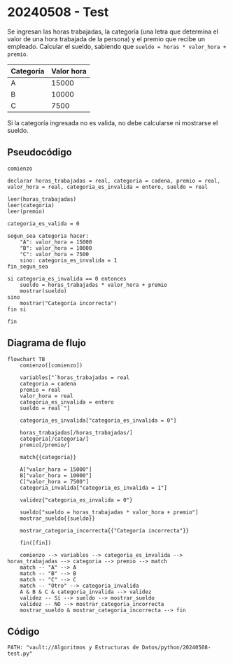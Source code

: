 # 20240508 - Test

Se ingresan las horas trabajadas, la categoría (una letra que determina el valor de una hora trabajada de la persona) y el premio que recibe un empleado. Calcular el sueldo, sabiendo que `sueldo = horas * valor_hora + premio`.

| Categoría | Valor hora |
| --------- | ---------- |
| A         | 15000      |
| B         | 10000      |
| C         | 7500       |

Si la categoría ingresada no es valida, no debe calcularse ni mostrarse el sueldo.

## Pseudocódigo

```
comienzo

declarar horas_trabajadas = real, categoria = cadena, premio = real, valor_hora = real, categoria_es_invalida = entero, sueldo = real

leer(horas_trabajadas)
leer(categoria)
leer(premio)

categoria_es_valida = 0

segun_sea categoria hacer:
    "A": valor_hora = 15000
    "B": valor_hora = 10000
    "C": valor_hora = 7500
    sino: categoria_es_invalida = 1
fin_segun_sea

si categoria_es_invalida == 0 entonces
    sueldo = horas_trabajadas * valor_hora + premio
    mostrar(sueldo)
sino
    mostrar("Categoría incorrecta")
fin si

fin
```

## Diagrama de flujo

```mermaid
flowchart TB
	comienzo([comienzo])
    
	variables["`horas_trabajadas = real
	categoria = cadena
	premio = real
	valor_hora = real
	categoria_es_invalida = entero
	sueldo = real`"]
    
    categoria_es_invalida["categoria_es_invalida = 0"]
    
	horas_trabajadas[/horas_trabajadas/]
    categoria[/categoria/]
    premio[/premio/]
    
    match{{categoria}}
    
    A["valor_hora = 15000"]
    B["valor_hora = 10000"]
    C["valor_hora = 7500"]
    categoria_invalida["categoria_es_invalida = 1"]
    
    validez{"categoria_es_invalida = 0"}
    
    sueldo["sueldo = horas_trabajadas * valor_hora + premio"]
    mostrar_sueldo{{sueldo}}
    
    mostrar_categoria_incorrecta{{"Categoría incorrecta"}}
    
	fin([fin])
    
	comienzo --> variables --> categoria_es_invalida --> horas_trabajadas --> categoria --> premio --> match
	match -- "A" --> A
	match -- "B" --> B
	match -- "C" --> C
	match -- "Otro" --> categoria_invalida
	A & B & C & categoria_invalida --> validez
	validez -- Sí --> sueldo --> mostrar_sueldo
	validez -- NO --> mostrar_categoria_incorrecta
	mostrar_sueldo & mostrar_categoria_incorrecta --> fin
```

## Código

```embed-python
PATH: "vault://Algoritmos y Estructuras de Datos/python/20240508-test.py"
```
